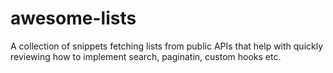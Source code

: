 # awesome-lists

A collection of snippets fetching lists from public APIs that help with quickly reviewing how to implement search, paginatin, custom hooks etc.
